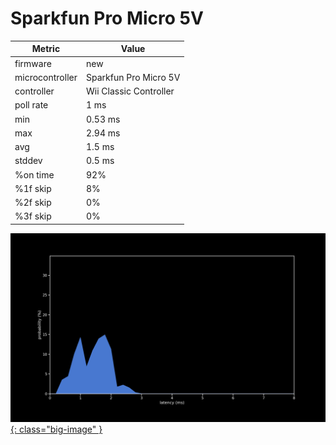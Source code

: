 # Sparkfun Pro Micro 5V

| Metric          | Value                  |
| --------------- | ---------------------- |
| firmware        | new                    |
| microcontroller | Sparkfun Pro Micro 5V  |
| controller      | Wii Classic Controller |
| poll rate       | 1 ms                   |
| min             | 0.53 ms                |
| max             | 2.94 ms                |
| avg             | 1.5 ms                 |
| stddev          | 0.5 ms                 |
| %on time        | 92%                    |
| %1f skip        | 8%                     |
| %2f skip        | 0%                     |
| %3f skip        | 0%                     |

[![Graph](/assets/images/results/santroller_classic_micro_5v.png){: class="big-image" }](/assets/images/results/santroller_classic_micro_5v.png)
